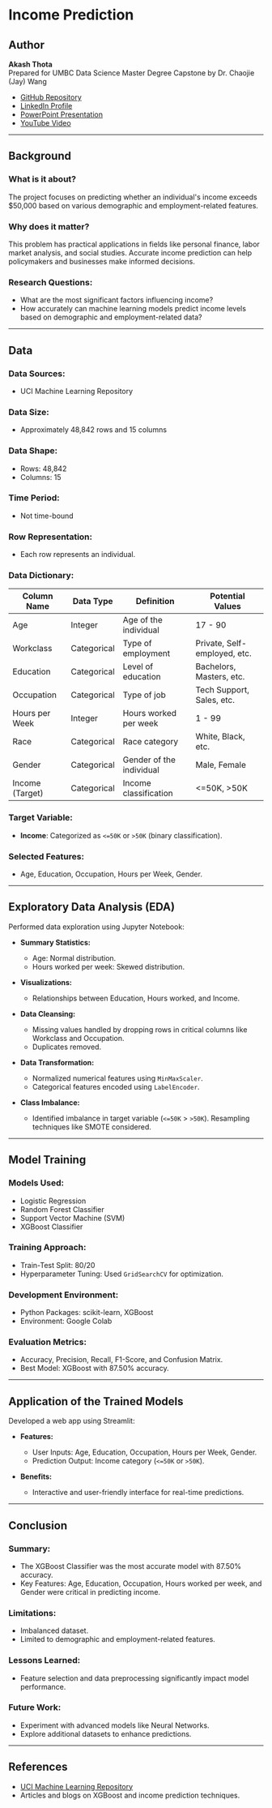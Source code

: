 # Income Prediction

## Author
**Akash Thota**  
Prepared for UMBC Data Science Master Degree Capstone by Dr. Chaojie (Jay) Wang  

- [GitHub Repository](#)  
- [LinkedIn Profile](#)  
- [PowerPoint Presentation](#)  
- [YouTube Video](#)  

---

## Background
### What is it about?
The project focuses on predicting whether an individual's income exceeds $50,000 based on various demographic and employment-related features. 

### Why does it matter?
This problem has practical applications in fields like personal finance, labor market analysis, and social studies. Accurate income prediction can help policymakers and businesses make informed decisions.

### Research Questions:
- What are the most significant factors influencing income?
- How accurately can machine learning models predict income levels based on demographic and employment-related data?

---

## Data
### Data Sources:
- UCI Machine Learning Repository

### Data Size:
- Approximately 48,842 rows and 15 columns

### Data Shape:
- Rows: 48,842
- Columns: 15

### Time Period:
- Not time-bound

### Row Representation:
- Each row represents an individual.

### Data Dictionary:
| Column Name        | Data Type | Definition                          | Potential Values             |
|--------------------|-----------|--------------------------------------|------------------------------|
| Age                | Integer   | Age of the individual               | 17 - 90                     |
| Workclass          | Categorical | Type of employment                | Private, Self-employed, etc. |
| Education          | Categorical | Level of education                | Bachelors, Masters, etc.     |
| Occupation         | Categorical | Type of job                       | Tech Support, Sales, etc.    |
| Hours per Week     | Integer   | Hours worked per week               | 1 - 99                      |
| Race               | Categorical | Race category                     | White, Black, etc.           |
| Gender             | Categorical | Gender of the individual          | Male, Female                 |
| Income (Target)    | Categorical | Income classification             | <=50K, >50K                  |

### Target Variable:
- **Income**: Categorized as `<=50K` or `>50K` (binary classification).

### Selected Features:
- Age, Education, Occupation, Hours per Week, Gender.

---

## Exploratory Data Analysis (EDA)
Performed data exploration using Jupyter Notebook:

- **Summary Statistics:**
  - Age: Normal distribution.
  - Hours worked per week: Skewed distribution.

- **Visualizations:**
  - Relationships between Education, Hours worked, and Income.

- **Data Cleansing:**
  - Missing values handled by dropping rows in critical columns like Workclass and Occupation.
  - Duplicates removed.

- **Data Transformation:**
  - Normalized numerical features using `MinMaxScaler`.
  - Categorical features encoded using `LabelEncoder`.

- **Class Imbalance:**
  - Identified imbalance in target variable (`<=50K` > `>50K`). Resampling techniques like SMOTE considered.

---

## Model Training
### Models Used:
- Logistic Regression
- Random Forest Classifier
- Support Vector Machine (SVM)
- XGBoost Classifier

### Training Approach:
- Train-Test Split: 80/20
- Hyperparameter Tuning: Used `GridSearchCV` for optimization.

### Development Environment:
- Python Packages: scikit-learn, XGBoost
- Environment: Google Colab

### Evaluation Metrics:
- Accuracy, Precision, Recall, F1-Score, and Confusion Matrix.
- Best Model: XGBoost with 87.50% accuracy.

---

## Application of the Trained Models
Developed a web app using Streamlit:

- **Features:**
  - User Inputs: Age, Education, Occupation, Hours per Week, Gender.
  - Prediction Output: Income category (`<=50K` or `>50K`).

- **Benefits:**
  - Interactive and user-friendly interface for real-time predictions.

---

## Conclusion
### Summary:
- The XGBoost Classifier was the most accurate model with 87.50% accuracy.
- Key Features: Age, Education, Occupation, Hours worked per week, and Gender were critical in predicting income.

### Limitations:
- Imbalanced dataset.
- Limited to demographic and employment-related features.

### Lessons Learned:
- Feature selection and data preprocessing significantly impact model performance.

### Future Work:
- Experiment with advanced models like Neural Networks.
- Explore additional datasets to enhance predictions.

---

## References
- [UCI Machine Learning Repository](https://archive.ics.uci.edu/ml/datasets/Adult)
- Articles and blogs on XGBoost and income prediction techniques.
